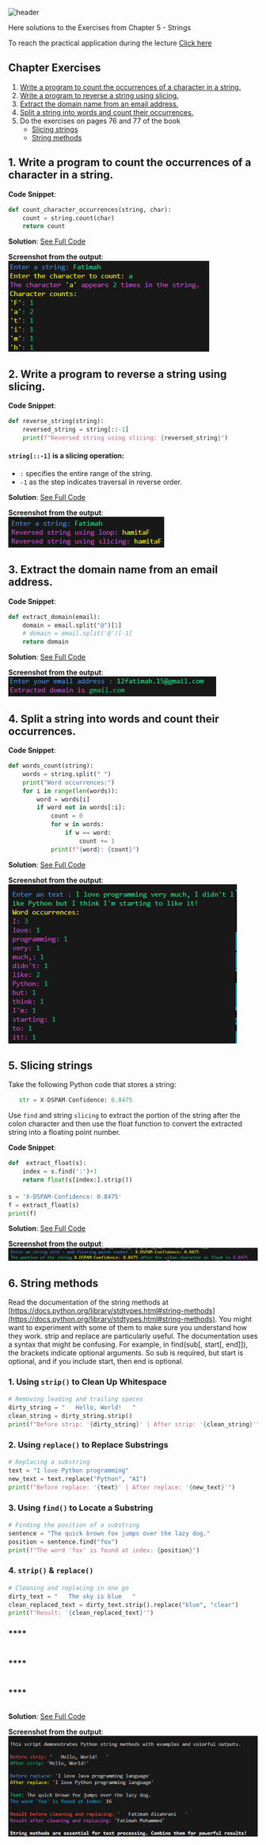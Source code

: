 ![header](https://capsule-render.vercel.app/api?type=waving&height=300&color=gradient&customColorList=13&text=Exercises&fontSize=70&animation=twinkling)

Here solutions to the Exercises from Chapter 5 - Strings

To reach the practical application during the lecture [Click here](https://github.com/FatimaALzahrani/Advanced-Programming-in-AI/blob/main/Lecture5/practical.ipynb)

## Chapter Exercises

1. [Write a program to count the occurrences of a character in a string.](#count_character)
2. [Write a program to reverse a string using slicing.](#reverse_string)
3. [Extract the domain name from an email address.](#extract_domian)
4. [Split a string into words and count their occurrences.](#split_strings)
5. Do the exercises on pages 76 and 77 of the book
   - [Slicing strings](#Slicing)
   - [String methods](#methods)

## 1. Write a program to count the occurrences of a character in a string. <a name="count_character"></a>

**Code Snippet**:

```python
def count_character_occurrences(string, char):
    count = string.count(char)
    return count
```

**Solution**: [See Full Code](https://github.com/FatimaALzahrani/Advanced-Programming-in-AI/blob/main/Lecture5/Exercise1.py)

**Screenshot from the output**:
![alt text](https://github.com/FatimaALzahrani/Advanced-Programming-in-AI/blob/main/Lecture5/Screenshots/image.png)

## 2. Write a program to reverse a string using slicing. <a name="reverse_string"></a>

**Code Snippet**:

```python
def reverse_string(string):
    reversed_string = string[::-1]
    print(f"Reversed string using slicing: {reversed_string}")
```

#### `string[::-1]` is a slicing operation:

- `:` specifies the entire range of the string.
- `-1` as the step indicates traversal in reverse order.

**Solution**: [See Full Code](https://github.com/FatimaALzahrani/Advanced-Programming-in-AI/blob/main/Lecture5/Exercise2.py)

**Screenshot from the output**:
![alt text](https://github.com/FatimaALzahrani/Advanced-Programming-in-AI/blob/main/Lecture5/Screenshots/image-1.png)

## 3. Extract the domain name from an email address. <a name="extract_domian"></a>

**Code Snippet**:

```python
def extract_domain(email):
    domain = email.split("@")[1]
    # domain = email.split('@')[-1]
    return domain
```

**Solution**: [See Full Code](https://github.com/FatimaALzahrani/Advanced-Programming-in-AI/blob/main/Lecture5/Exercise3.py)

**Screenshot from the output**:
![alt text](https://github.com/FatimaALzahrani/Advanced-Programming-in-AI/blob/main/Lecture5/Screenshots/image-2.png)

## 4. Split a string into words and count their occurrences. <a name="split_strings"></a>

**Code Snippet**:

```python
def words_count(string):
    words = string.split(" ")
    print("Word occurrences:")
    for i in range(len(words)):
        word = words[i]
        if word not in words[:i]:
            count = 0
            for w in words:
                if w == word:
                    count += 1
            print(f"{word}: {count}")
```

**Solution**: [See Full Code](https://github.com/FatimaALzahrani/Advanced-Programming-in-AI/blob/main/Lecture5/Exercise4.py)

**Screenshot from the output**:
![alt text](https://github.com/FatimaALzahrani/Advanced-Programming-in-AI/blob/main/Lecture5/Screenshots/image-3.png)

## 5. Slicing strings <a name="Slicing"></a>

Take the following Python code that stores a string:

```python
   str = X-DSPAM-Confidence: 0.8475
```

Use `find` and string `slicing` to extract the portion of the string after the colon character and then use the float function to convert the extracted string into a floating point number.

**Code Snippet**:

```python
def  extract_float(s):
    index = s.find(':')+1
    return float(s[index:].strip())

s = 'X-DSPAM-Confidence: 0.8475'
f = extract_float(s)
print(f)
```

**Solution**: [See Full Code](https://github.com/FatimaALzahrani/Advanced-Programming-in-AI/blob/main/Lecture5/Exercise5.py)

**Screenshot from the output**:
![alt text](https://github.com/FatimaALzahrani/Advanced-Programming-in-AI/blob/main/Lecture5/Screenshots/image-6.png)

## 6. String methods <a name="methods"></a>

Read the documentation of the string methods at [https://docs.python.org/library/stdtypes.html#string-methods](https://docs.python.org/library/stdtypes.html#string-methods).
You might want to experiment with some of them to make sure you understand how they work. strip and replace are particularly useful.
The documentation uses a syntax that might be confusing. For example, in find(sub[, start[, end]]), the brackets indicate optional arguments. So sub is required, but start is optional, and if you include start, then end is optional.

### **1. Using `strip()` to Clean Up Whitespace**

```python
# Removing leading and trailing spaces
dirty_string = "   Hello, World!   "
clean_string = dirty_string.strip()
print(f"Before strip: '{dirty_string}' | After strip: '{clean_string}'")
```

### **2. Using `replace()` to Replace Substrings**

```python
# Replacing a substring
text = "I love Python programming"
new_text = text.replace("Python", "AI")
print(f"Before replace: '{text}' | After replace: '{new_text}'")
```

### **3. Using `find()` to Locate a Substring**

```python
# Finding the position of a substring
sentence = "The quick brown fox jumps over the lazy dog."
position = sentence.find("fox")
print(f"The word 'fox' is found at index: {position}")
```

### **4. `strip()` & `replace()`**

```python
# Cleaning and replacing in one go
dirty_text = "   The sky is blue   "
clean_replaced_text = dirty_text.strip().replace("blue", "clear")
print(f"Result: '{clean_replaced_text}'")
```

### \*\*\*\*

```python

```

### \*\*\*\*

```python

```

### \*\*\*\*

```python

```

**Solution**: [See Full Code](https://github.com/FatimaALzahrani/Advanced-Programming-in-AI/blob/main/Lecture5/Exercise6.py)

**Screenshot from the output**:
![alt text](https://github.com/FatimaALzahrani/Advanced-Programming-in-AI/blob/main/Lecture5/Screenshots/image-7.png)
